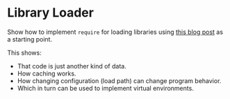 # Library Loader

Show how to implement `require` for loading libraries using [this blog post](http://fredkschott.com/post/2014/06/require-and-the-module-system/) as a starting point.

This shows:

-   That code is just another kind of data.
-   How caching works.
-   How changing configuration (load path) can change program behavior.
-   Which in turn can be used to implement virtual environments.
